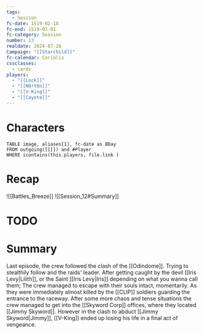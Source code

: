 ```yaml
---
tags:
  - Session
fc-date: 1519-02-18
fc-end: 1519-03-01
fc-category: Session
number: 13
realdate: 2024-07-28
Campaign: "[[Starchild]]"
fc-calendar: Coriolis
cssclasses:
  - cards
players:
  - "[[Lock]]"
  - "[[N0rt0n]]"
  - "[[V-King]]"
  - "[[Cayote]]"
---
```

# Characters
```dataview
TABLE image, aliases[1], fc-date as BDay
FROM outgoing([[]]) and #Player
WHERE icontains(this.players, file.link )
```
# Recap
![[Battles_Breeze]]
![[Session_12#Summary]]
# TODO


# Summary
Last episode, the crew followed the clash of the [[Odindome]]. Trying to stealthily follow and the raids' leader. After getting caught by the devil [[Iris Levy|Lilith]], or the Saint [[Iris Levy|Iris]] depending on what you wanna call them; The crew managed to escape with their souls intact, momentarily. As they were immediately almost killed by the [[CLIP]] soldiers guarding the entrance to the raceway. After some more chaos and tense situations the crew managed to get into the [[Skyword Corp]] offices, where they located [[Jimmy Skyword]]. However in the clash to abduct [[Jimmy Skyword|Jimmy]], [[V-King]] ended up losing his life in a final act of vengeance.
